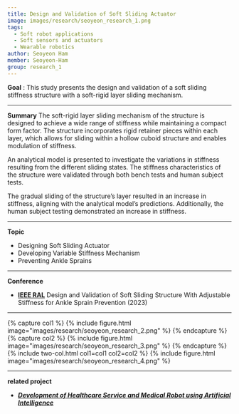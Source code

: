 ```yaml
---
title: Design and Validation of Soft Sliding Actuator
image: images/research/seoyeon_research_1.png
tags:
  - Soft robot applications
  - Soft sensors and actuators
  - Wearable robotics
author: Seoyeon Ham
member: Seoyeon-Ham
group: research_1
---
```

**Goal** :  This study presents the design and validation of a soft sliding stiffness structure with a soft-rigid layer sliding mechanism.

***

**Summary**
The soft-rigid layer sliding mechanism of the structure is designed to achieve a wide range of stiffness while maintaining a compact form factor. The structure incorporates rigid retainer pieces within each layer, which allows for sliding within a hollow cuboid structure and enables modulation of stiffness.

An analytical model is presented to investigate the variations in stiffness resulting from the different sliding states. The stiffness characteristics of the structure were validated through both bench tests and human subject tests.

The gradual sliding of the structure’s layer resulted in an increase in stiffness, aligning with the analytical model’s predictions. Additionally, the human subject testing demonstrated an increase in stiffness.

***

**Topic**   
 * Designing Soft Sliding Actuator
 * Developing Variable Stiffness Mechanism
 * Preventing Ankle Sprains


***

**Conference**   
- **[IEEE RAL](https://ieeexplore.ieee.org/abstract/document/10339840)** Design and Validation of Soft Sliding Structure With Adjustable Stiffness for Ankle Sprain Prevention (2023)


***

{% capture col1 %}
{%
  include figure.html
  image="images/research/seoyeon_research_2.png"
%}
{% endcapture %}
{% capture col2 %}
{%
  include figure.html
  image="images/research/seoyeon_research_3.png"
%}
{% endcapture %}
{% include two-col.html col1=col1 col2=col2 %}
{%
  include figure.html
  image="images/research/seoyeon_research_4.png"
%}

***
**related project** 
- [**_Development of Healthcare Service and Medical Robot using Artificial Intelligence_**](/2022/04/28/project-khidi_project.html)